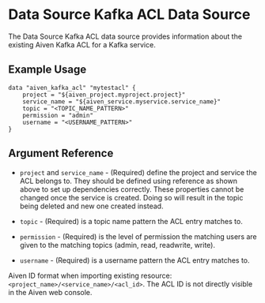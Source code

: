 # Data Source Kafka ACL Data Source

The Data Source Kafka ACL data source provides information about the existing Aiven Kafka ACL 
for a Kafka service.

## Example Usage

```hcl
data "aiven_kafka_acl" "mytestacl" {
    project = "${aiven_project.myproject.project}"
    service_name = "${aiven_service.myservice.service_name}"
    topic = "<TOPIC_NAME_PATTERN>"
    permission = "admin"
    username = "<USERNAME_PATTERN>"
}
```

## Argument Reference

* `project` and `service_name` - (Required) define the project and service the ACL belongs to.
They should be defined using reference as shown above to set up dependencies correctly.
These properties cannot be changed once the service is created. Doing so will result in
the topic being deleted and new one created instead.

* `topic` - (Required) is a topic name pattern the ACL entry matches to.

* `permission` - (Required) is the level of permission the matching users are given to the matching
topics (admin, read, readwrite, write).

* `username` - (Required) is a username pattern the ACL entry matches to.

Aiven ID format when importing existing resource: `<project_name>/<service_name>/<acl_id>`.
The ACL ID is not directly visible in the Aiven web console.